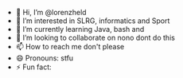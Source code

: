 - 👋 Hi, I’m @lorenzheld
- 👀 I’m interested in SLRG, informatics and Sport
- 🌱 I’m currently learning Java, bash and 
- 💞️ I’m looking to collaborate on nono dont do this
- 📫 How to reach me don't please
- 😄 Pronouns: stfu
- ⚡ Fun fact: 

<!---
lorenzheld/lorenzheld is a ✨ special ✨ repository because its `README.md` (this file) appears on your GitHub profile.
You can click the Preview link to take a look at your changes.
--->
